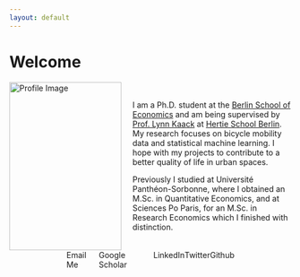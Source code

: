 ```yaml
---
layout: default
---
```

# Welcome

<div style="display: flex; align-items: center;">
    <img src="assets/KaiserSilke_profil.JPG" alt="Profile Image" width="200" height="300" style="margin-right: 20px;">
    <div>
        <p>
            I am a Ph.D. student at the <a href="https://berlinschoolofeconomics.de/home">Berlin School of Economics</a>  and am being supervised by
            <a href="https://lynnkaack.com/index.html">Prof. Lynn Kaack</a> at
            <a href="https://www.hertie-school.org/en/datasciencelab/people/profile/person/kaiser">Hertie School Berlin</a>.
            My research focuses on bicycle mobility data and statistical machine learning. I hope with my projects
            to contribute to a better quality of life in urban spaces.
        </p>
        <p>
            Previously I studied at Université Panthéon-Sorbonne, where I obtained an M.Sc. in Quantitative Economics,
            and at Sciences Po Paris, for an M.Sc. in Research Economics which I finished with distinction.
        </p>
    </div>
</div>

 
<div class="icon-links">

<a href="mailto:your.email@example.com">
    <i class="fa fa-envelope"></i> Email Me
  </a>
  
  <a href="https://scholar.google.de/citations?user=gcnnM8IAAAAJ&hl=de&oi=sra">
    <i class="fa fa-google"></i> Google Scholar
  </a>

  <a href="https://linkedin.com/in/silke-kaiser">
    <i class="fa fa-linkedin"></i> LinkedIn
  </a>

  <a href="https://twitter.com/S_K_Kaiser">
    <i class="fa fa-twitter"></i> Twitter
  </a>

<a href="https://github.com/silkekaiser">
  <i class="fa fa-github"></i> Github
</a>


  
</div>



<style>
  .icon-links {
    display: flex; /* Make the icons align horizontally */
    justify-content: space-between; /* Add space between icons */
    max-width: 300px; /* Adjust the maximum width as needed */
    margin: 0 auto; /* Center the icons horizontally */
  }

  .icon-links a {
    text-decoration: none; /* Remove underlines from links */
  }

  .icon-links img {
    width: 50px; /* Adjust the width of the icons as needed */
    height: 50px; /* Adjust the height of the icons as needed */
    margin-right: 80px; /* Add some spacing between icons */
  }
</style>

